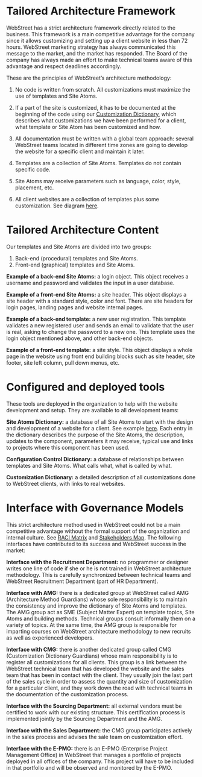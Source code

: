 # Tailored Architecture Framework

WebStreet has a strict architecture framework directly related to the business. This framework is a main competitive advantage for the company since it allows customizing and setting up a client website in less than 72 hours. WebStreet marketing strategy has always communicated this message to the market, and the market has responded. The Board of the company has always made an effort to make technical teams aware of this advantage and respect deadlines accordingly. 

These are the principles of WebStreet’s architecture methodology:

1. No code is written from scratch. All customizations must maximize the use of templates and Site Atoms.

2. If a part of the site is customized, it has to be documented at the beginning of the code using our [Customization Dictionary](../../Images/18_Customization_Dictionary.png), which describes what customizations we have been performed for a client, what template or Site Atom has been customized and how.

3. All documentation must be written with a global team approach: several WebStreet teams located in different time zones are going to develop the website for a specific client and maintain it later.

4. Templates are a collection of Site Atoms. Templates do not contain specific code.

5. Site Atoms may receive parameters such as language, color, style, placement, etc.

6. All client websites are a collection of templates plus some customization. See diagram [here](../../Images/19_Website_Encapsulation.jpg).


# Tailored Architecture Content

Our templates and Site Atoms are divided into two groups:
1. Back-end (procedural) templates and Site Atoms.
2. Front-end (graphical) templates and Site Atoms.

**Example of a back-end Site Atoms:** a login object. This object receives a username and password and validates the input in a user database.

**Example of a front-end Site Atoms:** a site header. This object displays a site header with a standard style, color and font. There are site headers for login pages, landing pages and website internal pages.

**Example of a back-end template:** a new user registration. This template validates a new registered user and sends an email to validate that the user is real, asking to change the password to a new one.  This template uses the login object mentioned above, and other back-end objects.

**Example of a front-end template:** a site style. This object displays a whole page in the website using front end building blocks such as site header, site footer, site left column, pull down menus, etc.


# Configured and deployed tools

These tools are deployed in the organization to help with the website development and setup. They are available to all development teams:

**Site Atoms Dictionary:** a database of all Site Atoms to start with the design and development of a website for a client. See example [here](../../Images/20_Site_Atom_Dictionary.png). Each entry in the dictionary describes the purpose of the Site Atoms, the description, updates to the component, parameters it may receive, typical use and links to projects where this component has been used.

**Configuration Control Dictionary:** a database of relationships between templates and Site Atoms. What calls what, what is called by what.

**Customization Dictionary:** a detailed description of all customizations done to WebStreet clients, with links to real websites.


# Interface with Governance Models

This strict architecture method used in WebStreet could not be a main competitive advantage without the formal support of the organization and internal culture. See [RACI Matrix](../../Images/11_RACI.png) and [Stakeholders Map](../../Images/12_Stakeholders_Map.png). The following interfaces have contributed to its success and WebStreet success in the market:

**Interface with the Recruitment Department:** no programmer or designer writes one line of code if she or he is not trained in WebStreet architecture methodology. This is carefully synchronized between technical teams and WebStreet Recruitment Department (part of HR Department).

**Interface with AMG:** there is a dedicated group at WebStreet called AMG (Architecture Method Guardians) whose sole responsibility is to maintain the consistency and improve the dictionary of Site Atoms and templates. The AMG group act as SME (Subject Matter Expert) on template topics, Site Atoms and building methods. Technical groups consult informally them on a variety of topics. At the same time, the AMG group is responsible for imparting courses on WebStreet architecture methodology to new recruits as well as experienced developers. 

**Interface with CMG:** there is another dedicated group called CMG (Customization Dictionary Guardians) whose main responsibility is to register all customizations for all clients. This group is a link between the WebStreet technical team that has developed the website and the sales team that has been in contact with the client. They usually join the last part of the sales cycle in order to assess the quantity and size of customization for a particular client, and they work down the road with technical teams in the documentation of the customization process.

**Interface with the Sourcing Department:** all external vendors must be certified to work with our existing structure. This certification process is implemented jointly by the Sourcing Department and the AMG.

**Interface with the Sales Department:** the CMG group participates actively in the sales process and advises the sale team on customization effort.
 
**Interface with the E-PMO:** there is an E-PMO (Enterprise Project Management Office) in WebStreet that manages a portfolio of projects deployed in all offices of the company. This project will have to be included in that portfolio and will be observed and monitored by the E-PMO.


